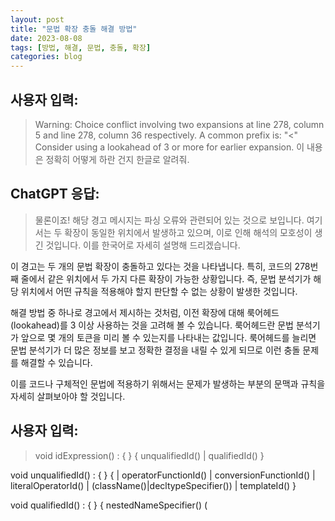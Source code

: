 ```yaml
---
layout: post
title: "문법 확장 충돌 해결 방법"
date: 2023-08-08
tags: [방법, 해결, 문법, 충돌, 확장]
categories: blog
---
```


## 사용자 입력:
> Warning: Choice conflict involving two expansions at
         line 278, column 5 and line 278, column 36 respectively.
         A common prefix is: <Identifier> "<"
         Consider using a lookahead of 3 or more for earlier expansion. 이 내용은 정확히 어떻게 하란 건지 한글로 알려줘.

## ChatGPT 응답:
> 물론이죠! 해당 경고 메시지는 파싱 오류와 관련되어 있는 것으로 보입니다. 여기서는 두 확장이 동일한 위치에서 발생하고 있으며, 이로 인해 해석의 모호성이 생긴 것입니다. 이를 한국어로 자세히 설명해 드리겠습니다.

이 경고는 두 개의 문법 확장이 충돌하고 있다는 것을 나타냅니다. 특히, 코드의 278번째 줄에서 같은 위치에서 두 가지 다른 확장이 가능한 상황입니다. 즉, 문법 분석기가 해당 위치에서 어떤 규칙을 적용해야 할지 판단할 수 없는 상황이 발생한 것입니다.

해결 방법 중 하나로 경고에서 제시하는 것처럼, 이전 확장에 대해 룩어헤드(lookahead)를 3 이상 사용하는 것을 고려해 볼 수 있습니다. 룩어헤드란 문법 분석기가 앞으로 몇 개의 토큰을 미리 볼 수 있는지를 나타내는 값입니다. 룩어헤드를 늘리면 문법 분석기가 더 많은 정보를 보고 정확한 결정을 내릴 수 있게 되므로 이런 충돌 문제를 해결할 수 있습니다.

이를 코드나 구체적인 문법에 적용하기 위해서는 문제가 발생하는 부분의 문맥과 규칙을 자세히 살펴보아야 할 것입니다.

## 사용자 입력:
> void idExpression() :
{
}
{
    unqualifiedId() | qualifiedId()
}

void unqualifiedId() :
{
}
{
    <Identifier>
    | operatorFunctionId()
    | conversionFunctionId()
    | literalOperatorId()
    | <Tilde> (className()|decltypeSpecifier())
    | templateId()
}

void qualifiedId() :
{
}
{
    nestedNameSpecifier() (<Template>)? unqualifiedId()
}  위에서 ne 278, column 5 and line 278, column 36  이 부분이 unqualifiedId() | qualifiedId() 인데, 어떻게 하란 건지 모르겠어.

## ChatGPT 응답:
> 문제가 되는 부분이 `unqualifiedId() | qualifiedId()`에 있는 것이라면, 이 부분에서의 선택 구문이 어떻게 처리되어야 할지에 대한 모호성이 발생하고 있을 수 있습니다. 두 함수 간의 구분이 충분하지 않아서, 파서가 어떤 것을 선택해야 할지 결정할 수 없는 상황인 것 같습니다.

이 문제를 해결하기 위해 보다 구체적인 구분 기준을 마련해야 할 수도 있습니다. 현재 제공된 코드만으로는 전체 문맥을 파악하기 어려워 정확한 해결책을 제시하기가 어렵습니다만, 일반적으로 다음과 같은 방법들을 고려해 볼 수 있을 것입니다.

1. **룩어헤드 증가**: 이미 언급했던 것처럼, 룩어헤드를 증가시키면 문법 분석기가 더 많은 정보를 보고 정확한 결정을 내릴 수 있게 됩니다.

2. **규칙 재정의**: `unqualifiedId`와 `qualifiedId`의 정의를 좀 더 세분화하거나 명확하게 하여, 충돌을 제거할 수 있습니다. 두 함수 간에 어떤 특별한 순서나 조건이 있는지, 또는 특별한 토큰을 통해 구분할 수 있는지 확인해 볼 필요가 있을 것입니다.

3. **에러 메시지 분석**: 사용하고 있는 파서 도구가 제공하는 에러 메시지나 문서를 자세히 살펴보면, 이 문제를 어떻게 해결할 수 있는지에 대한 구체적인 가이드를 찾을 수도 있습니다.

4. **테스트와 디버깅**: 간단한 예제를 만들어 파싱을 시도하면서, 어떤 부분에서 충돌이 발생하는지 디버깅해 보는 것도 유용할 수 있습니다.

위 방법들을 조합하여 문제를 접근하면, 충돌 문제를 해결할 수 있을 것으로 기대됩니다.

## 사용자 입력:
> 룩어헤드를 적용한다면, 위에 코드에서 어떻게 하란 건지 모르겠어.

## ChatGPT 응답:
> 룩어헤드는 문법 분석기가 다음에 오는 토큰을 몇 개까지 미리 볼 수 있는지를 지정하는 값입니다. 일부 파싱 도구에서는 이 값을 직접 설정할 수 있으며, 이를 통해 문법의 모호성을 해결할 수 있습니다. 하지만, 제공하신 코드만으로는 어떤 파싱 도구를 사용하고 있는지 알 수 없기 때문에 특정 도구에 대한 구체적인 지시사항을 제공하기 어려워 보입니다.

일반적으로, 룩어헤드를 적용하기 위해서는 파서 생성 시에 룩어헤드 값을 설정해야 합니다. 예를 들어, JavaCC와 같은 도구를 사용하는 경우, .jj 파일 상단에서 `LOOKAHEAD` 값을 설정할 수 있습니다.

```java
options {
    LOOKAHEAD = 3;
}
```

ANTLR와 같은 도구에서는 문법 파일 내에서 특정 규칙에 대해 룩어헤드를 설정할 수 있을 것입니다.

만약 룩어헤드만으로 문제가 해결되지 않는다면, 그 대신 문법 자체를 재구조화하는 방법을 고려해야 할 수도 있습니다. `unqualifiedId`와 `qualifiedId` 사이의 구분을 더 명확하게 할 수 있는 방법을 찾아 적용하는 것이 좋을 것 같습니다.

최종적으로, 사용 중인 파싱 도구의 공식 문서나 커뮤니티를 참고하면, 해당 도구에서 룩어헤드를 어떻게 설정하고 사용하는지에 대한 구체적인 지침을 찾을 수 있을 것입니다.

## 사용자 입력:
> 파싱도구는 javaCC야. 어떻게 해야 해?

## ChatGPT 응답:
> JavaCC에서 룩어헤드를 설정하는 방법은 상황에 따라 달라질 수 있습니다. 복잡한 문법 구조에서 모호성을 해결하려면 특정 규칙에 대한 룩어헤드를 조정할 수 있습니다.

아래에는 일반적인 방법을 몇 가지 설명하겠습니다:

1. **전역 룩어헤드 설정**: 파일 상단에 전역적인 룩어헤드 값을 설정할 수 있습니다.

   ```java
   options {
       LOOKAHEAD = 3;
   }
   ```

2. **특정 규칙에 대한 룩어헤드 설정**: 특정 규칙에서만 룩어헤드를 변경하려면 규칙 정의 앞에 룩어헤드 값을 지정합니다.

   ```java
   void idExpression() : 
   {
       LOOKAHEAD(3)
   }
   {
       unqualifiedId() | qualifiedId()
   }
   ```

   이 예제에서는 `idExpression` 규칙에 대해 룩어헤드 값을 3으로 설정했습니다.

3. **보다 정밀한 룩어헤드 제어**: 필요에 따라 특정 토큰을 미리 보도록 복잡한 룩어헤드 표현식을 작성할 수도 있습니다.

   ```java
   void idExpression() : 
   {
       LOOKAHEAD(3) unqualifiedId() | LOOKAHEAD(3) qualifiedId()
   }
   {
   }
   ```

룩어헤드 설정을 변경한 후에는 충돌 경고가 사라지는지 확인해 보세요. 룩어헤드만으로 문제가 해결되지 않는다면, 문법 규칙을 재조정해야 할 수도 있습니다. 해당 규칙이 어떻게 동작해야 하는지에 대한 문맥을 정확히 이해하고, `unqualifiedId`와 `qualifiedId` 간의 차이를 더 명확하게 표현해야 할 수도 있습니다.

JavaCC 문서나 튜토리얼을 참고하면 룩어헤드와 관련된 더 많은 옵션과 정보를 얻을 수 있을 것입니다.

